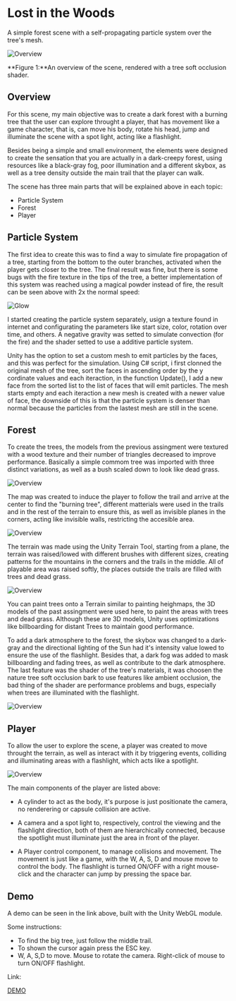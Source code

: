 # Lost in the Woods

A simple forest scene with a self-propagating particle system over the tree's mesh.

![Overview](img/scene/overview(oc).png)

**Figure 1:**An overview of the scene, rendered with a tree soft occlusion shader.

## Overview

For this scene, my main objective was to create a dark forest with a burning tree that the user can explore throught a player, that has movement like a game character, that is, can move his body, rotate his head, jump and illuminate the scene with a spot light, acting like a flashlight.

Besides being a simple and small environment, the elements were designed to create the sensation that you are actually in a dark-creepy forest, using resources like a black-gray fog, poor illumination and a different skybox, as well as a tree density outside the main trail that the player can walk. 

The scene has three main parts that will be explained above in each topic:

* Particle System
* Forest
* Player

## Particle System

The first idea to create this was to find a way to simulate fire propagation of a tree, starting from the bottom to the outer branches, activated when the player gets closer to the tree. The final result was fine, but there is some bugs with the fire texture in the tips of the tree, a better implementation of this system was reached using a magical powder instead of fire, the result can be seen above with 2x the normal speed:

![Glow](img/scene/glow(r).gif)

I started creating the particle system separately, usign a texture found in internet and configurating the parameters like start size, color, rotation over time, and others. A negative gravity was setted to simulate convection (for the fire) and the shader setted to use a additive particle system.

Unity has the option to set a custom mesh to emit particles by the faces, and this was perfect for the simulation. Using C# script, i first clonned the original mesh of the tree, sort the faces in ascending order by the y cordinate values and each iteraction, in the function Update(), I add a new face from the sorted list to the list of faces that will emit particles. The mesh starts empty and each iteraction a new mesh is created with a newer value of face, the downside of this is that the particle system is denser than normal because the particles from the lastest mesh are still in the scene.

## Forest

To create the trees, the models from the previous assingment were textured with a wood texture and their number of triangles decreased to improve performance. Basically a simple commom tree was imported with three distinct variations, as well as a bush scaled down to look like dead grass. 

![Overview](img/scene/trees.png)

The map was created to induce the player to follow the trail and arrive at the center to find the "burning tree", different matterials were used in the trails and in the rest of the terrain to ensure this, as well as invisible planes in the corners, acting like invisible walls, restricting the accesible area.

![Overview](img/scene/map.png)

The terrain was made using the Unity Terrain Tool, starting from a plane, the terrain was raised/lowed with different brushes with different sizes, creating patterns for the mountains in the corners and the trails in the middle. All of playable area was raised softly, the places outside the trails are filled with trees and dead grass.

![Overview](img/scene/terrain.png)

You can paint trees onto a Terrain similar to painting heighmaps, the 3D models of the past assingment were used here, to paint the areas with trees and dead grass. Although these are 3D models, Unity uses optimizations like billboarding for distant Trees to maintain good performance.

To add a dark atmosphere to the forest, the skybox was changed to a dark-gray and the directional lighting of the Sun had it's intensity value lowed to ensure the use of the flashlight. Besides that, a dark fog was added to mask billboarding and fading trees, as well as contribute to the dark atmosphere. The last feature was the shader of the tree's materials, it was choosen the nature tree soft occlusion bark to use features like ambient occlusion, the bad thing of the shader are performance problems and bugs, especially when trees are illuminated with the flashlight.

 ![Overview](img/scene/ambient.png)

## Player

To allow the user to explore the scene, a player was created to move throught the terrain, as well as interact with it by triggering events, colliding and illuminating areas with a flashlight, which acts like a spotlight. 

![Overview](img/scene/player.png)

The main components of the player are listed above:

* A cylinder to act as the body, it's purpose is just positionate the camera, no renderering or capsule collision are active.

* A camera and a spot light to, respectively, control the viewing and the flashlight direction, both of them are hierarchically connected, because the spotlight must illuminate just the area in front of the player.

* A Player control component, to manage collisions and movement. The movement is just like a game, with the W, A, S, D and mouse move to control the body. The flashlight is turned ON/OFF with a right mouse-click and the character can jump by pressing the space bar. 


## Demo

A demo can be seen in the link above, built with the Unity WebGL module.

Some instructions:

* To find the big tree, just follow the middle trail.
* To shown the cursor again press the ESC key.
* W, A, S,D to move. Mouse to rotate the camera. Right-click of mouse to turn ON/OFF flashlight.

Link:

[DEMO](https://antoniospg.github.io/S3D-ASSINGMENT/SceneDemo.html)
 











